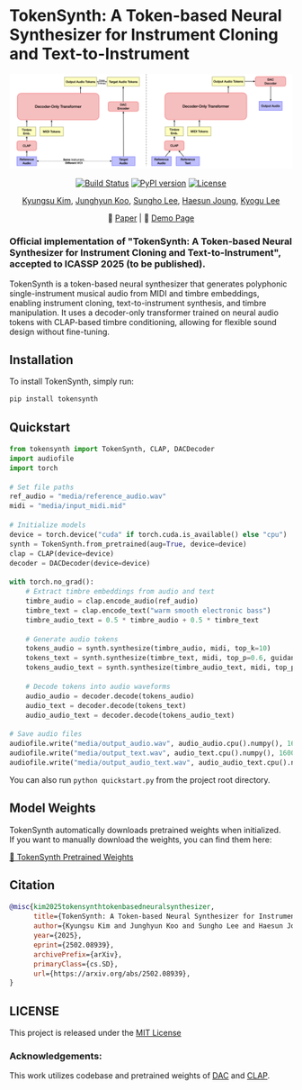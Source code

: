 # TokenSynth: A Token-based Neural Synthesizer for Instrument Cloning and Text-to-Instrument
![Description](media/figure.png)

<div align="center">

[![Build Status](https://github.com/KyungsuKim42/tokensynth/actions/workflows/test_and_publish.yml/badge.svg)](https://github.com/KyungsuKim42/tokensynth/actions)
[![PyPI version](https://img.shields.io/pypi/v/tokensynth.svg)](https://pypi.org/project/tokensynth/)
[![License](https://img.shields.io/pypi/l/tokensynth.svg)](https://github.com/KyungsuKim42/tokensynth/blob/main/LICENSE)

[Kyungsu Kim](https://scholar.google.com/citations?user=bCMZWFIAAAAJ&hl=en&oi=sra), [Junghyun Koo](https://scholar.google.com/citations?user=9LbxECcAAAAJ&hl=en), [Sungho Lee](https://scholar.google.com/citations?hl=en&user=8yMXL5AAAAAJ), [Haesun Joung](https://scholar.google.com/citations?hl=en&user=yV8xVKoAAAAJ), [Kyogu Lee](https://scholar.google.com/citations?user=Fk4jQFEAAAAJ&hl=en)

📄 [Paper](https://arxiv.org/abs/2502.08939) | 🎵 [Demo Page](http://tinyurl.com/tokensynth-demo)


</div>

###  **Official implementation** of "TokenSynth: A Token-based Neural Synthesizer for Instrument Cloning and Text-to-Instrument", accepted to **ICASSP 2025** (to be published).

TokenSynth is a token-based neural synthesizer that generates polyphonic single-instrument musical audio from MIDI and timbre embeddings, enabling instrument cloning, text-to-instrument synthesis, and timbre manipulation. It uses a decoder-only transformer trained on neural audio tokens with CLAP-based timbre conditioning, allowing for flexible sound design without fine-tuning.

## Installation

To install TokenSynth, simply run:

```bash
pip install tokensynth
```

## Quickstart

```python
from tokensynth import TokenSynth, CLAP, DACDecoder
import audiofile
import torch

# Set file paths
ref_audio = "media/reference_audio.wav"
midi = "media/input_midi.mid"

# Initialize models
device = torch.device("cuda" if torch.cuda.is_available() else "cpu")
synth = TokenSynth.from_pretrained(aug=True, device=device)
clap = CLAP(device=device)
decoder = DACDecoder(device=device)

with torch.no_grad():
    # Extract timbre embeddings from audio and text
    timbre_audio = clap.encode_audio(ref_audio)
    timbre_text = clap.encode_text("warm smooth electronic bass")
    timbre_audio_text = 0.5 * timbre_audio + 0.5 * timbre_text

    # Generate audio tokens
    tokens_audio = synth.synthesize(timbre_audio, midi, top_k=10)
    tokens_text = synth.synthesize(timbre_text, midi, top_p=0.6, guidance_scale=1.6)
    tokens_audio_text = synth.synthesize(timbre_audio_text, midi, top_p=0.6, guidance_scale=1.6)

    # Decode tokens into audio waveforms
    audio_audio = decoder.decode(tokens_audio) 
    audio_text = decoder.decode(tokens_text)
    audio_audio_text = decoder.decode(tokens_audio_text)

# Save audio files
audiofile.write("media/output_audio.wav", audio_audio.cpu().numpy(), 16000)
audiofile.write("media/output_text.wav", audio_text.cpu().numpy(), 16000)
audiofile.write("media/output_audio_text.wav", audio_audio_text.cpu().numpy(), 16000)
```

You can also run `python quickstart.py` from the project root directory.

## Model Weights
TokenSynth automatically downloads pretrained weights when initialized.  
If you want to manually download the weights, you can find them here:  

[🔗 TokenSynth Pretrained Weights](https://huggingface.co/KyungsuKim/TokenSynth/tree/main)

## Citation

```bibtex
@misc{kim2025tokensynthtokenbasedneuralsynthesizer,
      title={TokenSynth: A Token-based Neural Synthesizer for Instrument Cloning and Text-to-Instrument}, 
      author={Kyungsu Kim and Junghyun Koo and Sungho Lee and Haesun Joung and Kyogu Lee},
      year={2025},
      eprint={2502.08939},
      archivePrefix={arXiv},
      primaryClass={cs.SD},
      url={https://arxiv.org/abs/2502.08939}, 
}
```
## LICENSE

This project is released under the [MIT License](./LICENSE)

### Acknowledgements:
This work utilizes codebase and pretrained weights of [DAC](https://github.com/descriptinc/descript-audio-codec) and [CLAP](https://github.com/LAION-AI/CLAP).
